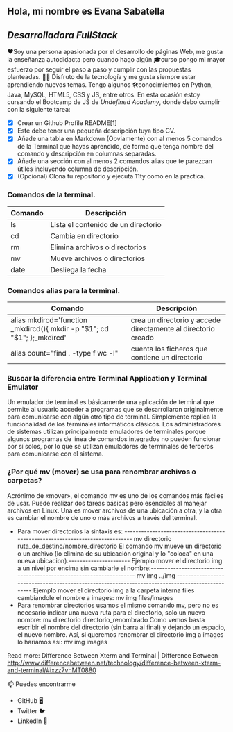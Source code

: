 ## Hola, mi nombre es Evana Sabatella
## _Desarrolladora FullStack_

❤️Soy una persona apasionada por el desarrollo de páginas Web, me gusta la enseñanza autodidacta pero cuando hago algún 🎓curso pongo mi mayor esfuerzo por seguir el paso a paso y cumplir con las propuestas planteadas.
👨‍💻 Disfruto de la tecnología y me gusta siempre estar aprendiendo nuevos temas. Tengo algunos 🛠️conocimientos en Python, Java, MySQL, HTML5, CSS y JS, entre otros.
En esta ocasión estoy cursando el Bootcamp de JS de *Undefined Academy*, donde debo cumplir con la siguiente tarea:
- [x] Crear un Github Profile README[1]
- [x] Este debe tener una pequeña descripción tuya tipo CV.
- [x] Añade una tabla en Markdown (Obviamente) con al menos 5 comandos de la Terminal que hayas aprendido, de forma que tenga nombre del comando y descripción en columnas separadas.
- [x] Añade una sección con al menos 2 comandos alias que te parezcan útiles incluyendo columna de descripción.
- [x] (Opcional) Clona tu repositorio y ejecuta 11ty como en la practica.

### Comandos de la terminal.

|   Comando   |    Descripción   |
|-------------|------------------|
|    ls       | Lista el contenido de un directorio |
|    cd       | Cambia en directorio |
|    rm       | Elimina archivos o directorios |
|    mv       | Mueve archivos o directorios   |
|    date     | Desliega la fecha|

### Comandos alias para la terminal.

|   Comando   |    Descripción   |
|-------------|------------------|
|alias mkdircd='function _mkdircd(){ mkdir -p "$1"; cd "$1"; };_mkdircd'|crea un directorio y accede directamente al directorio creado
|alias count="find . -type f wc -l"|cuenta los ficheros que contiene un directorio

### Buscar la diferencia entre Terminal Application y Terminal Emulator
Un emulador de terminal es básicamente una aplicación de terminal que permite al usuario acceder a programas que se desarrollaron originalmente para comunicarse con algún otro tipo de terminal. Simplemente replica la funcionalidad de los terminales informáticos clásicos. Los administradores de sistemas utilizan principalmente emuladores de terminales porque algunos programas de línea de comandos integrados no pueden funcionar por sí solos, por lo que se utilizan emuladores de terminales de terceros para comunicarse con el sistema.

### ¿Por qué mv (mover) se usa para renombrar archivos o carpetas?
Acrónimo de «mover», el comando mv es uno de los comandos más fáciles de usar. Puede realizar dos tareas básicas pero esenciales al manejar archivos en Linux. Una es mover archivos de una ubicación a otra, y la otra es cambiar el nombre de uno o más archivos a través del terminal.
* Para mover directorios la sintaxis es: -----------------------------------------------------------------------------
mv directorio ruta_de_destino/nombre_directorio
El comando mv mueve un directorio o un archivo (lo elimina de su ubicación original y lo "coloca" en una nueva ubicacion).----------------------
Ejemplo mover el directorio img a un nivel por encima sin cambiarle el nombre:--------------------------------------------------------------------
mv img ../img ------------------------------------------------------------------------------------------------
Ejemplo mover el directorio img a la carpeta interna files cambiandole el nombre a images:
mv img files/images
* Para renombrar directorios usamos el mismo comando mv, pero no es necesario indicar una nueva ruta para el directorio, solo un nuevo nombre:
mv directorio directorio_renombrado
Como vemos basta escribir el nombre del directorio (sin barra al final) y dejando un espacio, el nuevo nombre. Así, si queremos renombrar el directorio img a images lo haríamos así:
mv img images

Read more: Difference Between Xterm and Terminal | Difference Between http://www.differencebetween.net/technology/difference-between-xterm-and-terminal/#ixzz7vhMT0880

📫 Puedes encontrarme
* GitHub 🖥️
* Twitter 🐦
* LinkedIn 💼
